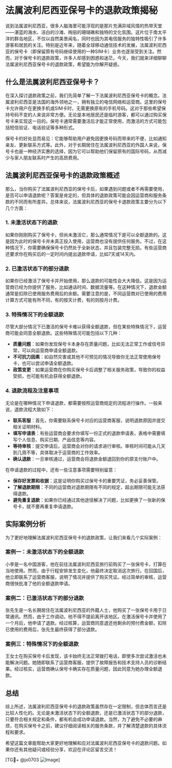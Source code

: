 # 法属波利尼西亚保号卡的退款政策揭秘

说到法属波利尼西亚，很多人脑海里可能浮现的是那片充满异域风情的热带天堂——湛蓝的海水、洁白的沙滩、绚丽的珊瑚礁和独特的文化氛围。这片位于南太平洋的群岛地区，不仅以自然美景闻名，同时也因为其电信服务的独特性吸引了许多游客和居民的关注。特别是近年来，随着全球移动通信技术的发展，法属波利尼西亚的保号卡（即保留原有号码继续使用的一种SIM卡）业务也逐渐受到关注。然而，对于保号卡的退款政策，许多人却感到困惑和迷茫。今天，我们就来详细聊聊法属波利尼西亚保号卡的退款政策，希望能为你解开疑惑。

## 什么是法属波利尼西亚保号卡？

在深入探讨退款政策之前，我们先简单了解一下法属波利尼西亚保号卡的概念。法属波利尼西亚是法国的海外领地之一，拥有独立的电信网络和运营商。这里的保号卡允许用户在更换手机或SIM卡时，无需更换原有的手机号码。这对于那些希望保持号码不变的人来说非常方便。无论是本地居民还是临时游客，都可以通过购买保号卡来实现这一目的。保号卡通常需要激活后才能正常使用，而激活的方式可能包括短信验证、电话验证等多种形式。

保号卡的好处显而易见：它能够帮助用户避免因更换号码而带来的不便，比如通知亲友、更新联系方式等。此外，对于长期居住在法属波利尼西亚的外国人来说，保号卡也是一种经济实惠的选择，因为它可以帮助他们保留原有的国际号码，从而减少与家人朋友联系时产生的高昂费用。

## 法属波利尼西亚保号卡的退款政策概述

那么，当你购买了法属波利尼西亚的保号卡后，如果遇到问题或者不再需要使用，是否可以申请退款呢？答案是肯定的，但具体的退款政策可能会因运营商和服务条款的不同而有所差异。总体来说，法属波利尼西亚的保号卡退款政策主要分为以下几个方面：

### 1. 未激活状态下的退款

如果你刚刚购买了保号卡，但尚未激活它，那么通常情况下是可以全额退款的。这是因为此时的保号卡并未真正投入使用，运营商也没有提供任何服务。不过，在这种情况下，你需要确保保号卡仍然处于全新状态，并且包装完整无损。有些运营商还要求你在购买后的一定时间内提出退款申请，比如7天或14天内。

### 2. 已激活状态下的部分退款

如果你已经激活了保号卡并开始使用，那么退款的可能性会大大降低。这是因为运营商已经为你提供了服务，比如通话时间、数据流量等。在这种情况下，退款金额通常是扣除已使用服务费用后的余额。需要注意的是，不同运营商对已使用的费用计算方式可能有所不同，有的按天计费，有的则按月计费。

### 3. 特殊情况下的全额退款

尽管大部分情况下已激活的保号卡难以获得全额退款，但在某些特殊情况下，运营商可能会同意全额退款。这些特殊情况可能包括以下几种：

- **质量问题**：如果你发现保号卡本身存在质量问题，比如无法正常工作或信号异常，可以向运营商申请全额退款。
- **不可抗力因素**：如自然灾害或其他不可预见的情况导致你无法正常使用保号卡，也可以尝试申请全额退款。
- **政策变更**：如果运营商在你购买保号卡后调整了相关服务政策，导致你的权益受损，也可能有机会获得全额退款。

### 4. 退款流程及注意事项

无论是在哪种情况下申请退款，都需要按照运营商规定的流程进行操作。一般来说，退款流程大致如下：

- **联系客服**：首先，你需要联系保号卡对应的运营商客服，说明退款原因并提交相关证明材料。
- **填写申请表**：有些运营商会要求你填写一份正式的退款申请表，表格中需要填写个人信息、购买日期、产品信息等内容。
- **等待审核**：提交申请后，运营商会对你的请求进行审核。审核时间可能从几天到几周不等，具体取决于运营商的工作效率。
- **确认退款**：一旦审核通过，运营商会将退款金额退回到你的原支付账户中。

在申请退款的过程中，还有一些注意事项需要特别留意：

- **保存好发票和收据**：这是证明你购买过保号卡的重要凭证，务必妥善保管。
- **了解退款期限**：不同的运营商对退款期限有不同的规定，超出期限可能无法获得退款。
- **避免重复退款**：如果你已经通过其他途径解决了问题，比如更换了一张新的保号卡，就不要再重复申请退款。

## 实际案例分析

为了更好地理解法属波利尼西亚保号卡的退款政策，让我们来看几个实际案例：

### 案例一：未激活状态下的全额退款

小李是一名中国游客，他在前往法属波利尼西亚旅行前购买了一张保号卡，打算在当地使用。然而，由于行程安排发生变化，他最终决定取消这次旅行。在回国后，他立即联系了运营商客服，说明了情况并提供了购买凭证。经过简单的审核，运营商很快批准了他的全额退款申请。

### 案例二：已激活状态下的部分退款

张先生是一名长期居住在法属波利尼西亚的外籍人士，他购买了一张保号卡用于日常通讯。然而，由于工作调动，他不得不提前离开该地区。在激活保号卡并使用了一个月后，他申请了退款。经过核算，运营商同意退还他剩余的预付费金额，扣除已使用的费用后，张先生最终获得了部分退款。

### 案例三：特殊情况下的全额退款

王女士在购买保号卡后发现，该卡始终无法正常拨打电话，即使多次尝试激活也未能解决问题。她随即联系了运营商客服，提供了故障报告和技术支持人员的诊断结果。经过核实，运营商确认保号卡确实存在质量问题，因此同意为她办理全额退款。

## 总结

综上所述，法属波利尼西亚保号卡的退款政策虽然存在一定限制，但总体而言还是比较人性化的。无论是未激活状态下的全额退款，还是已激活状态下的部分退款，只要符合相关规定和条件，都有机会成功申请退款。当然，为了避免不必要的麻烦，在购买保号卡之前，建议仔细阅读相关的服务条款，并了解清楚退款的具体流程和要求。

希望这篇文章能帮助大家更好地理解和应对法属波利尼西亚保号卡的退款问题。如果你还有其他疑问或经验分享，欢迎在评论区留言交流！

[TG💪+ @jx0703 ![Image](https://github.com/user-attachments/assets/dbca1d08-cadb-493c-b0ec-ad6f7a83f270)]